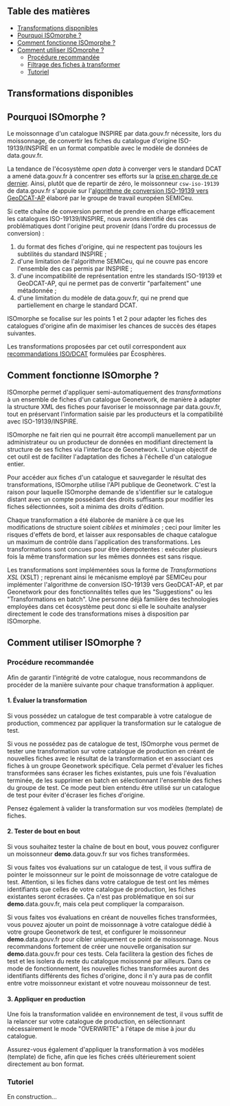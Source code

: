 ## Table des matières

- [Transformations disponibles](#transformations)
- [Pourquoi ISOmorphe ?](#pourquoi)
- [Comment fonctionne ISOmorphe ?](#comment)
- [Comment utiliser ISOmorphe ?](#utilisation)
    - [Procédure recommandée](#utilisation-procedure)
    - [Filtrage des fiches à transformer](#filtrage-fiches)
    - [Tutoriel](#utilisation-tutoriel)


## <a name="transformations"></a>Transformations disponibles

<!-- insert:transformations_docs -->


## <a name="pourquoi"></a>Pourquoi ISOmorphe ?

Le moissonnage d'un catalogue INSPIRE par data.gouv.fr nécessite, lors du moissonnage, de convertir les fiches du catalogue d'origine ISO-19139/INSPIRE en un format compatible avec le modèle de données de data.gouv.fr.

La tendance de l'écosystème *open data* à converger vers le standard DCAT a amené data.gouv.fr à concentrer ses efforts sur la [prise en charge de ce dernier](https://doc.data.gouv.fr/moissonnage/dcat/).
Ainsi, plutôt que de repartir de zéro, le moissonneur `csw-iso-19139` de data.gouv.fr s'appuie sur l'[algorithme de conversion ISO-19139 vers GeoDCAT-AP](https://github.com/SEMICeu/iso-19139-to-dcat-ap/tree/geodcat-ap-2.0.0) élaboré par le groupe de travail européen SEMICeu.

Si cette chaîne de conversion permet de prendre en charge efficacement les catalogues ISO-19139/INSPIRE, nous avons identifié des cas problématiques dont l'origine peut provenir (dans l'ordre du processus de conversion)&nbsp;:

1. du format des fiches d'origine, qui ne respectent pas toujours les subtilités du standard INSPIRE&nbsp;;
2. d'une limitation de l'algorithme SEMICeu, qui ne couvre pas encore l'ensemble des cas permis par INSPIRE&nbsp;;
3. d'une incompatibilité de représentation entre les standards ISO-19139 et GeoDCAT-AP, qui ne permet pas de convertir "parfaitement" une métadonnée&nbsp;;
4. d'une limitation du modèle de data.gouv.fr, qui ne prend que partiellement en charge le standard DCAT.

ISOmorphe se focalise sur les points 1 et 2 pour adapter les fiches des catalogues d'origine afin de maximiser les chances de succès des étapes suivantes.

Les transformations proposées par cet outil correspondent aux [recommandations ISO/DCAT](https://github.com/ecolabdata/ecospheres/wiki/Recommandations-ISO-DCAT) formulées par Écosphères.


## <a name="comment"></a>Comment fonctionne ISOmorphe ?

ISOmorphe permet d'appliquer semi-automatiquement des *transformations* à un ensemble de fiches d'un catalogue Geonetwork, de manière à adapter la structure XML des fiches pour favoriser le moissonnage par data.gouv.fr, tout en préservant l'information saisie par les producteurs et la compatibilité avec ISO-19139/INSPIRE.

ISOmorphe ne fait rien qui ne pourrait être accompli manuellement par un administrateur ou un producteur de données en modifiant directement la structure de ses fiches via l'interface de Geonetwork.
L'unique objectif de cet outil est de faciliter l'adaptation des fiches à l'échelle d'un catalogue entier.

Pour accéder aux fiches d'un catalogue et sauvegarder le résultat des transformations, ISOmorphe utilise l'API publique de Geonetwork.
C'est la raison pour laquelle ISOmorphe demande de s'identifier sur le catalogue distant avec un compte possédant des droits suffisants pour modifier les fiches sélectionnées, soit a minima des droits d'édition.

Chaque transformation a été élaborée de manière à ce que les modifications de structure soient *ciblées* et *minimales*&nbsp;; ceci pour limiter les risques d'effets de bord, et laisser aux responsables de chaque catalogue un maximum de contrôle dans l'application des transformations.
Les transformations sont concues pour être idempotentes&nbsp;: exécuter plusieurs fois la même transformation sur les mêmes données est sans risque.

Les transformations sont implémentées sous la forme de *Transformations XSL* (XSLT)&nbsp;; reprenant ainsi le mécanisme employé par SEMICeu pour implémenter l'algorithme de conversion ISO-19139 vers GeoDCAT-AP, et par Geonetwork pour des fonctionnalités telles que les "Suggestions" ou les "Transformations en batch".
Une personne déjà familière des technologies employées dans cet écosystème peut donc si elle le souhaite analyser directement le code des transformations mises à disposition par ISOmorphe.


## <a name="utilisation"></a>Comment utiliser ISOmorphe ?

### <a name="utilisation-procedure"></a>Procédure recommandée

Afin de garantir l'intégrité de votre catalogue, nous recommandons de procéder de la manière suivante pour chaque transformation à appliquer.


#### 1. Évaluer la transformation

Si vous possédez un catalogue de test comparable à votre catalogue de production, commencez par appliquer la transformation sur le catalogue de test.

Si vous ne possédez pas de catalogue de test, ISOmorphe vous permet de tester une transformation sur votre catalogue de production en créant de nouvelles fiches avec le résultat de la transformation et en associant ces fiches à un groupe Geonetwork spécifique.
Cela permet d'évaluer les fiches transformées sans écraser les fiches existantes, puis une fois l'évaluation terminée, de les supprimer en batch en sélectionnant l'ensemble des fiches du groupe de test.
Ce mode peut bien entendu être utilisé sur un catalogue de test pour éviter d'écraser les fiches d'origine.

Pensez également à valider la transformation sur vos modèles (template) de fiches.


#### 2. Tester de bout en bout

Si vous souhaitez tester la chaîne de bout en bout, vous pouvez configurer un moissonneur **demo**.data.gouv.fr sur vos fiches transformées.

Si vous faites vos évaluations sur un catalogue de test, il vous suffira de pointer le moissonneur sur le point de moissonnage de votre catalogue de test.
Attention, si les fiches dans votre catalogue de test ont les mêmes identifiants que celles de votre catalogue de production, les fiches existantes seront écrasées.
Ça n'est pas problématique en soi sur **demo**.data.gouv.fr, mais cela peut compliquer la comparaison.

Si vous faites vos évaluations en créant de nouvelles fiches transformées, vous pouvez ajouter un point de moissonnage à votre catalogue dédié à votre groupe Geonetwork de test, et configurer le moissonneur **demo**.data.gouv.fr pour cibler uniquement ce point de moissonnage.
Nous recommandons fortement de créer une nouvelle organisation sur **demo**.data.gouv.fr pour ces tests.
Cela facilitera la gestion des fiches de test et les isolera du reste du catalogue moissonné par ailleurs.
Dans ce mode de fonctionnement, les nouvelles fiches transformées auront des identifiants différents des fiches d'origine, donc il n'y aura pas de conflit entre votre moissonneur existant et votre nouveau moissonneur de test.


#### 3. Appliquer en production

Une fois la transformation validée en environnement de test, il vous suffit de la relancer sur votre catalogue de production, en sélectionnant nécessairement le mode "OVERWRITE" à l'étape de mise à jour du catalogue.

Assurez-vous également d'appliquer la transformation à vos modèles (template) de fiche, afin que les fiches créés ultérieurement soient directement au bon format.


### <a name="utilisation-tutoriel"></a>Tutoriel

En construction...

